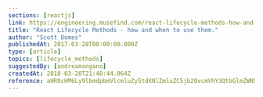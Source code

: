 ```yaml
---
sections: [reactjs]
link: https://engineering.musefind.com/react-lifecycle-methods-how-and-when-to-use-them-2111a1b692b1
title: "React Lifecycle Methods - how and when to use them."
author: "Scott Domes"
publishedAt: 2017-03-28T00:00:00.000Z
type: [article]
topics: [lifecycle_methods]
suggestedBy: [andreamangano]
createdAt: 2018-03-20T21:40:44.064Z
reference: aHR0cHM6Ly9lbmdpbmVlcmluZy5tdXNlZmluZC5jb20vcmVhY3QtbGlmZWN5Y2xlLW1ldGhvZHMtaG93LWFuZC13aGVuLXRvLXVzZS10aGVtLTIxMTFhMWI2OTJiMQ
---
```

